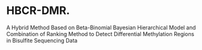 # HBCR-DMR.

A Hybrid Method Based on Beta-Binomial Bayesian Hierarchical Model and Combination of Ranking Method to Detect Differential Methylation Regions in Bisulfite Sequencing Data

